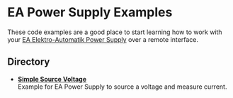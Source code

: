 # EA Power Supply Examples

These code examples are a good place to start learning how to work with your [EA Elektro-Automatik Power Supply](https://www.tek.com/en/products/ea) over a remote interface. 

## Directory

[comment]: **[ElektroAutomatik](./directory)**  

* **[Simple Source Voltage](./simple_voltage_source.py/)**  
Example for EA Power Supply to source a voltage and measure current.



